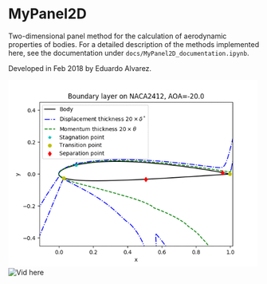 # MyPanel2D

Two-dimensional panel method for the calculation of aerodynamic properties of
bodies. For a detailed description of the methods implemented here, see the
documentation under `docs/MyPanel2D_documentation.ipynb`.

Developed in Feb 2018 by Eduardo Alvarez.

<img src="docs/vid/naca2412_00.gif" alt="Vid here" style="width: 500px;"/>
<img src="docs/vid/naca2412wake2deg00.gif" alt="Vid here" style="width: 800px;"/>
